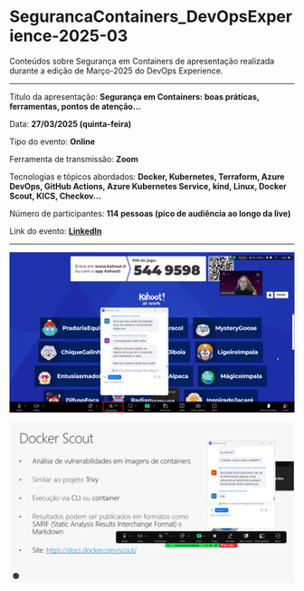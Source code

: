 # SegurancaContainers_DevOpsExperience-2025-03
Conteúdos sobre Segurança em Containers de apresentação realizada durante a edição de Março-2025 do DevOps Experience.

---

Título da apresentação: **Segurança em Containers: boas práticas, ferramentas, pontos de atenção...**

Data: **27/03/2025 (quinta-feira)**

Tipo do evento: **Online**

Ferramenta de transmissão: **Zoom**

Tecnologias e tópicos abordados: **Docker, Kubernetes, Terraform, Azure DevOps, GitHub Actions, Azure Kubernetes Service, kind, Linux, Docker Scout, KICS, Checkov...**

Número de participantes: **114 pessoas (pico de audiência ao longo da live)**

Link do evento: [**LinkedIn**](https://www.linkedin.com/posts/devopsheroes_devopsexperience-devopsheroes-cloud-activity-7299839683763576834-K5tF/)

---

![Audiência](img/audiencia.png)

![Renato palestrando 1](img/s-06.png)
